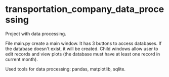 # transportation_company_data_processing
Project with data processing. 

File main.py create a main window. It has 3 buttons to access databases. If the database doesn't exist, it will be created. 
Child windows allow user to edit records and view plots (the database must have at least one record in current month).

Used tools for data processing: pandas, matplotlib, sqlite.
